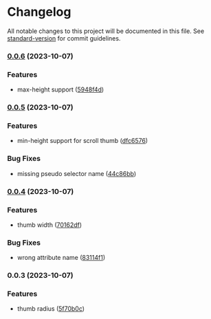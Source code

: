 # Changelog

All notable changes to this project will be documented in this file. See [standard-version](https://github.com/conventional-changelog/standard-version) for commit guidelines.

### [0.0.6](https://github.com/ismailceylan/tailwind-modern-scroll/compare/v0.0.5...v0.0.6) (2023-10-07)


### Features

* max-height support ([5948f4d](https://github.com/ismailceylan/tailwind-modern-scroll/commit/5948f4d2806f76c9a0964b502e70f7e9831b1a87))

### [0.0.5](https://github.com/ismailceylan/tailwind-modern-scroll/compare/v0.0.4...v0.0.5) (2023-10-07)


### Features

* min-height support for scroll thumb ([dfc6576](https://github.com/ismailceylan/tailwind-modern-scroll/commit/dfc65763a9718b46e1d224bc5ef8de63a2ad862d))


### Bug Fixes

* missing pseudo selector name ([44c86bb](https://github.com/ismailceylan/tailwind-modern-scroll/commit/44c86bbd2154d37baef538338ccf844e7c30aeb7))

### [0.0.4](https://github.com/ismailceylan/tailwind-modern-scroll/compare/v0.0.3...v0.0.4) (2023-10-07)


### Features

* thumb width ([70162df](https://github.com/ismailceylan/tailwind-modern-scroll/commit/70162dfd4895146bb48f980bd50240028e09dc6b))


### Bug Fixes

* wrong attribute name ([83114f1](https://github.com/ismailceylan/tailwind-modern-scroll/commit/83114f189009e655984bfb9909a24cd5ec1b453a))

### 0.0.3 (2023-10-07)


### Features

* thumb radius ([5f70b0c](https://github.com/ismailceylan/tailwind-modern-scroll/commit/5f70b0c622a75908cc3bf54babff42d9aaa3d813))
